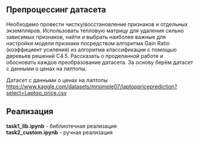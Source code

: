 ## Препроцессинг датасета
Необходимо провести чистку/восстановление признаков и отдельных экземпляров.
Использовать тепловую матрицу для удаления сильно зависимых признаков, найти и выбрать наиболее важные для настройки модели признаки посредством алгоритма
Gain Ratio (коэффициент усиления) из алгоритма классификации с помощью деревьев решений C4.5. 
Рассказать о проделанной работе и обосновать каждое преобразование датасета. За основу берём датасет с данными о ценах на лаптопы.

Датасет с данными о ценах на лаптопы https://www.kaggle.com/datasets/mrsimple07/laptoppriceprediction?select=Laptop_price.csv

## Реализация
__task1_lib.ipynb__ - библиотечная реализация <br/>
__task2_custom.ipynb__ - ручная реализация
